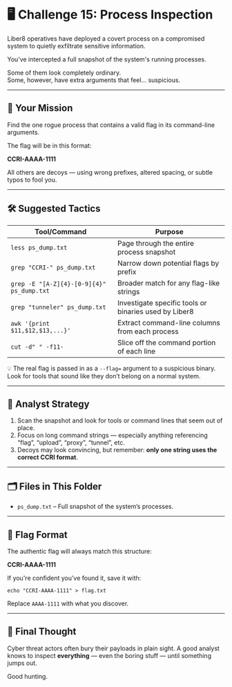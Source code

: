 # 🖥️ Challenge 15: Process Inspection

Liber8 operatives have deployed a covert process on a compromised system to quietly exfiltrate sensitive information.

You’ve intercepted a full snapshot of the system's running processes.

Some of them look completely ordinary.  
Some, however, have extra arguments that feel... suspicious.

---

## 🎯 Your Mission

Find the one rogue process that contains a valid flag in its command-line arguments.

The flag will be in this format:

**CCRI-AAAA-1111**

All others are decoys — using wrong prefixes, altered spacing, or subtle typos to fool you.

---

## 🛠 Suggested Tactics

| Tool/Command                                          | Purpose                                                |
|-------------------------------------------------------|--------------------------------------------------------|
| `less ps_dump.txt`                                    | Page through the entire process snapshot               |
| `grep "CCRI-" ps_dump.txt`                            | Narrow down potential flags by prefix                  |
| `grep -E "[A-Z]{4}-[0-9]{4}" ps_dump.txt`             | Broader match for any flag-like strings                |
| `grep "tunneler" ps_dump.txt`                         | Investigate specific tools or binaries used by Liber8  |
| `awk '{print $11,$12,$13,...}'`                       | Extract command-line columns from each process         |
| `cut -d" " -f11-`                                      | Slice off the command portion of each line             |

💡 The real flag is passed in as a `--flag=` argument to a suspicious binary.  
Look for tools that sound like they don’t belong on a normal system.

---

## 📝 Analyst Strategy

1. Scan the snapshot and look for tools or command lines that seem out of place.
2. Focus on long command strings — especially anything referencing “flag”, “upload”, “proxy”, “tunnel”, etc.
3. Decoys may look convincing, but remember: **only one string uses the correct CCRI format**.

---

## 🗂️ Files in This Folder

- `ps_dump.txt` – Full snapshot of the system’s processes.

---

## 🏁 Flag Format

The authentic flag will always match this structure:

**CCRI-AAAA-1111**

If you're confident you’ve found it, save it with:

```
echo "CCRI-AAAA-1111" > flag.txt
```

Replace `AAAA-1111` with what you discover.

---

## 🧠 Final Thought

Cyber threat actors often bury their payloads in plain sight.
A good analyst knows to inspect **everything** — even the boring stuff — until something jumps out.

Good hunting.
